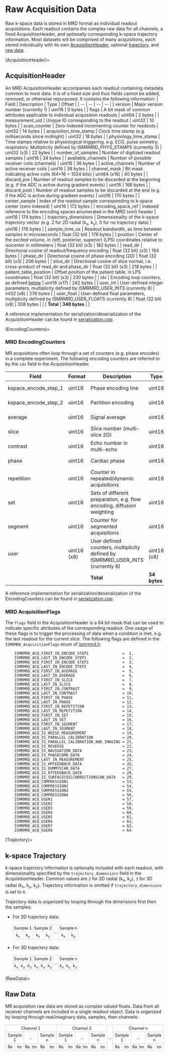 # Raw Acquisition Data
Raw k-space data is stored in MRD format as individual readout acquisitions.  Each readout contains the complex raw data for all channels, a fixed AcquisitionHeader, and optionally corresponding k-space trajectory information.  Most datasets will be comprised of many acquisitions, each stored indvidiually with its own [AcquisitionHeader](AcquisitionHeader), optional [trajectory](Trajectory), and [raw data](RawData).

(AcquisitionHeader)=
## AcquisitionHeader
An MRD AcquisitionHeader accompanies each readout containing metadata common to most data.  It is of a fixed size and thus fields cannot be added, removed, or otherwise repurposed.  It contains the following information:
| Field                  | Description                                                                                                                                        | Type                | Offset    |
| --                     | --                                                                                                                                                 | --                  | --        |
| version                | Major version number (currently 1)                                                                                                                 | uint16              |   0 bytes |
| flags                  | A bit mask of common attributes applicable to individual acquisition readouts                                                                      | uint64              |   2 bytes |
| measurement_uid        | Unique ID corresponding to the readout                                                                                                             | uint32              |  10 bytes |
| scan_counter           | Zero-indexed incrementing counter for readouts                                                                                                     | uint32              |  14 bytes |
| acquisition_time_stamp | Clock time stamp (e.g. milliseconds since midnight)                                                                                                | uint32              |  18 bytes |
| physiology_time_stamp  | Time stamps relative to physiological triggering, e.g. ECG, pulse oximetry, respiratory. Multiplicity defined by ISMRMRD_PHYS_STAMPS (currently 3) | uint32 (x3)         |  22 bytes |
| number_of_samples      | Number of digitized readout samples                                                                                                                | uint16              |  34 bytes |
| available_channels     | Number of possible receiver coils (channels)                                                                                                       | uint16              |  36 bytes |
| active_channels        | Number of active receiver coils                                                                                                                    | uint16              |  38 bytes |
| channel_mask           | Bit mask indicating active coils (64\*16 = 1024 bits)                                                                                              | uint64 (x16)        |  40 bytes |
| discard_pre            | Number of readout samples to be discarded at the beginning (e.g. if the ADC is active during gradient events)                                      | uint16              | 168 bytes |
| discard_post           | Number of readout samples to be discarded at the end (e.g. if the ADC is active during gradient events)                                            | uint16              | 170 bytes |
| center_sample          | Index of the readout sample corresponding to k-space center (zero indexed)                                                                          | uint16              | 172 bytes |
| encoding_space_ref     | Indexed reference to the encoding spaces enumerated in the MRD (xml) header                                                                        | uint16              | 174 bytes |
| trajectory_dimensions  | Dimensionality of the k-space trajectory vector (e.g. 2 for 2D radial (k<sub>x</sub>, k<sub>y</sub>), 0 for no trajectory data)                    | uint16              | 176 bytes |
| sample_time_us         | Readout bandwidth, as time between samples in microseconds                                                                                         | float (32 bit)      | 178 bytes |
| position               | Center of the excited volume, in (left, posterior, superior) (LPS) coordinates relative to isocenter in millimeters                                | float (32 bit) (x3) | 182 bytes |
| read_dir               | Directional cosine of readout/frequency encoding                                                                                                   | float (32 bit) (x3) | 194 bytes |
| phase_dir              | Directional cosine of phase encoding (2D)                                                                                                          | float (32 bit) (x3) | 206 bytes |
| slice_dir              | Directional cosine of slice normal, i.e. cross-product of read_dir and phase_dir                                                                   | float (32 bit) (x3) | 218 bytes |
| patient_table_position | Offset position of the patient table, in LPS coordinates                                                                                           | float (32 bit) (x3) | 230 bytes |
| idx                    | Encoding loop counters, as defined [below](EncodingCounters)                                                                                       | uint16 (x17)        | 242 bytes |
| user_int               | User-defined integer parameters, multiplicity defined by ISMRMRD_USER_INTS (currently 8)                                                           |  int32 (x8)         | 276 bytes |
| user_float             | User-defined float parameters, multiplicity defined by ISMRMRD_USER_FLOATS (currently 8)                                                           | float (32 bit) (x8) | 308 bytes |
|                        |                                                                                                                                          **Total** | **340 bytes**       |           |

A reference implementation for serialization/deserialization of the AcquisitionHeader can be found in [serialization.cpp](../libsrc/serialization.cpp).

(EncodingCounters)=
### MRD EncodingCounters
MR acquisitions often loop through a set of counters (e.g. phase encodes) in a complete experiment.  The following encoding counters are referred to by the ``idx`` field in the AcquisitionHeader.

| Field                  | Format       | Description                                                                    | Type         | Offset   |
| --                     | --           | --                                                                             | --           | --       |
| kspace_encode_step_1   | uint16       | Phase encoding line                                                            | uint16       |  0 bytes |
| kspace_encode_step_2   | uint16       | Partition encoding                                                             | uint16       |  2 bytes |
| average                | uint16       | Signal average                                                                 | uint16       |  4 bytes |
| slice                  | uint16       | Slice number (multi-slice 2D)                                                  | uint16       |  6 bytes |
| contrast               | uint16       | Echo number in multi-echo                                                      | uint16       |  8 bytes |
| phase                  | uint16       | Cardiac phase                                                                  | uint16       | 10 bytes |
| repetition             | uint16       | Counter in repeated/dynamic acquisitions                                       | uint16       | 12 bytes |
| set                    | uint16       | Sets of different preparation, e.g. flow encoding, diffusion weighting         | uint16       | 14 bytes |
| segment                | uint16       | Counter for segmented acquisitions                                             | uint16       | 16 bytes |
| user                   | uint16 (x8)  | User defined counters, multiplicity defined by ISMRMRD_USER_INTS (currently 8) | uint16 (x8)  | 18 bytes |
|                        |              |                                                                      **Total** | **34 bytes** |          |

A reference implementation for serialization/deserialization of the EncodingCounters can be found in [serialization.cpp](../libsrc/serialization.cpp).

### MRD AcquisitionFlags
The ``flags`` field in the AcquisitionHeader is a 64 bit mask that can be used to indicate specific attributes of the corresponding readout.  One usage of these flags is to trigger the processing of data when a condition is met, e.g. the last readout for the current slice.  The following flags are defined in the ``ISMRMRD_AcquisitionFlags`` enum of [ismrmrd.h](../include/ismrmrd/ismrmrd.h):
```
    ISMRMRD_ACQ_FIRST_IN_ENCODE_STEP1               =  1,
    ISMRMRD_ACQ_LAST_IN_ENCODE_STEP1                =  2,
    ISMRMRD_ACQ_FIRST_IN_ENCODE_STEP2               =  3,
    ISMRMRD_ACQ_LAST_IN_ENCODE_STEP2                =  4,
    ISMRMRD_ACQ_FIRST_IN_AVERAGE                    =  5,
    ISMRMRD_ACQ_LAST_IN_AVERAGE                     =  6,
    ISMRMRD_ACQ_FIRST_IN_SLICE                      =  7,
    ISMRMRD_ACQ_LAST_IN_SLICE                       =  8,
    ISMRMRD_ACQ_FIRST_IN_CONTRAST                   =  9,
    ISMRMRD_ACQ_LAST_IN_CONTRAST                    = 10,
    ISMRMRD_ACQ_FIRST_IN_PHASE                      = 11,
    ISMRMRD_ACQ_LAST_IN_PHASE                       = 12,
    ISMRMRD_ACQ_FIRST_IN_REPETITION                 = 13,
    ISMRMRD_ACQ_LAST_IN_REPETITION                  = 14,
    ISMRMRD_ACQ_FIRST_IN_SET                        = 15,
    ISMRMRD_ACQ_LAST_IN_SET                         = 16,
    ISMRMRD_ACQ_FIRST_IN_SEGMENT                    = 17,
    ISMRMRD_ACQ_LAST_IN_SEGMENT                     = 18,
    ISMRMRD_ACQ_IS_NOISE_MEASUREMENT                = 19,
    ISMRMRD_ACQ_IS_PARALLEL_CALIBRATION             = 20,
    ISMRMRD_ACQ_IS_PARALLEL_CALIBRATION_AND_IMAGING = 21,
    ISMRMRD_ACQ_IS_REVERSE                          = 22,
    ISMRMRD_ACQ_IS_NAVIGATION_DATA                  = 23,
    ISMRMRD_ACQ_IS_PHASECORR_DATA                   = 24,
    ISMRMRD_ACQ_LAST_IN_MEASUREMENT                 = 25,
    ISMRMRD_ACQ_IS_HPFEEDBACK_DATA                  = 26,
    ISMRMRD_ACQ_IS_DUMMYSCAN_DATA                   = 27,
    ISMRMRD_ACQ_IS_RTFEEDBACK_DATA                  = 28,
    ISMRMRD_ACQ_IS_SURFACECOILCORRECTIONSCAN_DATA   = 29,
    ISMRMRD_ACQ_COMPRESSION1                        = 53,
    ISMRMRD_ACQ_COMPRESSION2                        = 54,
    ISMRMRD_ACQ_COMPRESSION3                        = 55,
    ISMRMRD_ACQ_COMPRESSION4                        = 56,
    ISMRMRD_ACQ_USER1                               = 57,
    ISMRMRD_ACQ_USER2                               = 58,
    ISMRMRD_ACQ_USER3                               = 59,
    ISMRMRD_ACQ_USER4                               = 60,
    ISMRMRD_ACQ_USER5                               = 61,
    ISMRMRD_ACQ_USER6                               = 62,
    ISMRMRD_ACQ_USER7                               = 63,
    ISMRMRD_ACQ_USER8                               = 64
```
(Trajectory)=
## k-space Trajectory
<style>
 .smalltable td {
   font-size:       80%;
   border-collapse: collapse;
   border-spacing:  0;
   border-width:    0;
   padding:         3px;
   border:          1px solid lightgray
 }
</style>

k-space trajectory information is optionally included with each readout, with dimensionality specified by the ``trajectory_dimensions`` field in the AcquisitionHeader.  Common values are ``2`` for 2D radial (k<sub>x</sub>, k<sub>y</sub>), ``3`` for 3D radial (k<sub>x</sub>, k<sub>y</sub>, k<sub>z</sub>).  Trajectory information is omitted if ``trajectory_dimensions`` is set to ``0``.

Trajectory data is organized by looping through the dimensions first then the samples:
  - For 2D trajectory data:
    <table class="smalltable">
      <tr>
        <td style="text-align: center" colspan="2">Sample 1</td>
        <td style="text-align: center" colspan="2">Sample 2</td>
        <td style="text-align: center" rowspan="2">...</td>
        <td style="text-align: center" colspan="2">Sample n</td>
      </tr>
      <tr>
        <td style="text-align: center">k<sub>x</sub></td>
        <td style="text-align: center">k<sub>y</sub></td>
        <td style="text-align: center">k<sub>x</sub></td>
        <td style="text-align: center">k<sub>y</sub></td>
        <td style="text-align: center">k<sub>x</sub></td>
        <td style="text-align: center">k<sub>y</sub></td>
      </tr>
    </table>

  - For 3D trajectory data:
    <table class="smalltable">
      <tr>
        <td style="text-align: center" colspan="3">Sample 1</td>
        <td style="text-align: center" colspan="3">Sample 2</td>
        <td style="text-align: center" rowspan="2">...</td>
        <td style="text-align: center" colspan="3">Sample n</td>
      </tr>
      <tr>
        <td style="text-align: center">k<sub>x</sub></td>
        <td style="text-align: center">k<sub>y</sub></td>
        <td style="text-align: center">k<sub>z</sub></td>
        <td style="text-align: center">k<sub>x</sub></td>
        <td style="text-align: center">k<sub>y</sub></td>
        <td style="text-align: center">k<sub>z</sub></td>
        <td style="text-align: center">k<sub>x</sub></td>
        <td style="text-align: center">k<sub>y</sub></td>
        <td style="text-align: center">k<sub>z</sub></td>
      </tr>
    </table>

(RawData)=
## Raw Data
MR acquisition raw data are stored as complex valued floats.  Data from all receiver channels are included in a single readout object.  Data is organized by looping through real/imaginary data, samples, then channels:

<table class="smalltable">
  <tr>
    <td style="text-align: center" colspan="6">Channel 1</td>
    <td style="text-align: center" colspan="6">Channel 2</td>
    <td style="text-align: center" rowspan="3">...</td>
    <td style="text-align: center" colspan="6">Channel n</td>
  </tr>
  <tr>
    <td style="text-align: center" colspan="2">Sample 1</td>
    <td style="text-align: center" colspan="2">...</td>
    <td style="text-align: center" colspan="2">Sample n</td>
    <td style="text-align: center" colspan="2">Sample 1</td>
    <td style="text-align: center" colspan="2">...</td>
    <td style="text-align: center" colspan="2">Sample n</td>
    <td style="text-align: center" colspan="2">Sample 1</td>
    <td style="text-align: center" colspan="2">...</td>
    <td style="text-align: center" colspan="2">Sample n</td>
  </tr>
  <tr>
    <td style="text-align: center">Re</td> <td style="text-align: center">Im</td>
    <td style="text-align: center">Re</td> <td style="text-align: center">Im</td>
    <td style="text-align: center">Re</td> <td style="text-align: center">Im</td>
    <td style="text-align: center">Re</td> <td style="text-align: center">Im</td>
    <td style="text-align: center">Re</td> <td style="text-align: center">Im</td>
    <td style="text-align: center">Re</td> <td style="text-align: center">Im</td>
    <td style="text-align: center">Re</td> <td style="text-align: center">Im</td>
    <td style="text-align: center">Re</td> <td style="text-align: center">Im</td>
    <td style="text-align: center">Re</td> <td style="text-align: center">Im</td>
  </tr>
</table>
